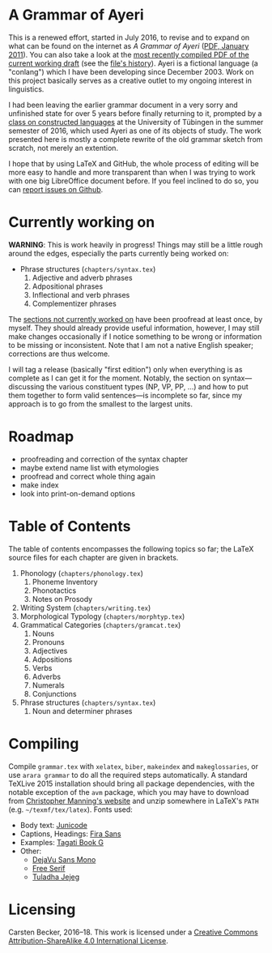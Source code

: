 A Grammar of Ayeri
==================

This is a renewed effort, started in July 2016, to revise and to expand on what can be found on the internet as _A Grammar of Ayeri_ ([PDF, January 2011](https://rawgit.com/carbeck/ayerigrammar/master/misc/ayeri_grammar_2011.pdf)). You can also take a look at the [most recently compiled PDF of the current working draft](https://rawgit.com/carbeck/ayerigrammar/master/grammar.pdf) (see the [file's history](https://github.com/carbeck/ayerigrammar/commits/master/grammar.pdf)). Ayeri is a fictional language (a "conlang") which I have been developing since December 2003. Work on this project basically serves as a creative outlet to my ongoing interest in linguistics.

I had been leaving the earlier grammar document in a very sorry and unfinished state for over 5 years before finally returning to it, prompted by a [class on constructed languages](http://www.sfs.uni-tuebingen.de/~abuch/16ss/conlang.html) at the University of Tübingen in the summer semester of 2016, which used Ayeri as one of its objects of study. The work presented here is mostly a complete rewrite of the old grammar sketch from scratch, not merely an extention.

I hope that by using LaTeX and GitHub, the whole process of editing will be more easy to handle and more transparent than when I was trying to work with one big LibreOffice document before. If you feel inclined to do so, you can [report issues on Github](https://github.com/carbeck/ayerigrammar/issues).

Currently working on
====================

**WARNING**: This is work heavily in progress! Things may still be a little rough around the edges, especially the parts currently being worked on:

* Phrase structures (`chapters/syntax.tex`)
    1. Adjective and adverb phrases
    2. Adpositional phrases
    3. Inflectional and verb phrases
    4. Complementizer phrases

The [sections not currently worked on](https://github.com/carbeck/ayerigrammar#table-of-contents) have been proofread at least once, by myself. They should already provide useful information, however, I may still make changes occasionally if I notice something to be wrong or information to be missing or inconsistent. Note that I am not a native English speaker; corrections are thus welcome.

I will tag a release (basically "first edition") only when everything is as complete as I can get it for the moment. Notably, the section on syntax—discussing the various constituent types (NP, VP, PP, ...) and how to put them together to form valid sentences—is incomplete so far, since my approach is to go from the smallest to the largest units.

Roadmap
=======

* proofreading and correction of the syntax chapter
* maybe extend name list with etymologies
* proofread and correct whole thing again
* make index
* look into print-on-demand options

Table of Contents
=================

The table of contents encompasses the following topics so far; the LaTeX source files for each chapter are given in brackets.

1. Phonology (`chapters/phonology.tex`)
   1. Phoneme Inventory
   2. Phonotactics
   3. Notes on Prosody
2. Writing System (`chapters/writing.tex`)
3. Morphological Typology (`chapters/morphtyp.tex`)
4. Grammatical Categories (`chapters/gramcat.tex`)
   1. Nouns
   2. Pronouns
   3. Adjectives
   4. Adpositions
   5. Verbs
   6. Adverbs
   7. Numerals
   8. Conjunctions
5. Phrase structures (`chapters/syntax.tex`)
   1. Noun and determiner phrases

Compiling
=========

Compile `grammar.tex` with `xelatex`, `biber`, `makeindex` and `makeglossaries`, or use `arara grammar` to do all the required steps automatically. A standard TeXLive 2015 installation should bring all package dependencies, with the notable exception of the `avm` package, which you may have to download from [Christopher Manning's website](http://nlp.stanford.edu/manning/tex/) and unzip somewhere in LaTeX's `PATH` (e.g. `~/texmf/tex/latex`). Fonts used:

* Body text: [Junicode](http://junicode.sourceforge.net/)
* Captions, Headings: [Fira Sans](https://carrois.com/typefaces/FiraSans/)
* Examples: [Tagati Book G](https://github.com/carbeck/tagatibookg)
* Other:
  * [DejaVu Sans Mono](http://dejavu-fonts.org/)
  * [Free Serif](https://www.gnu.org/software/freefont/)
  * [Tuladha Jejeg](https://sites.google.com/site/jawaunicode/main-page)

Licensing
=========

Carsten Becker, 2016–18. This work is licensed under a [Creative Commons Attribution-ShareAlike 4.0 International License](http://creativecommons.org/licenses/by-sa/4.0/).
